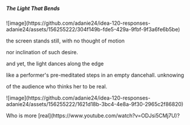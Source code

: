<h5> The Light That Bends</h5>
![image](https://github.com/adanie24/idea-120-responses-adanie24/assets/156255222/304f149b-fde5-429a-9fbf-9f3a6fe6b5be)

<p> the screen stands still, with no thought of motion</p>
<p></p>nor inclination of such desire.</p>
<p>and yet, the light dances along the edge</p>
like a performer's pre-meditated steps in an empty dancehall. unknowing  
<p></p>of the audience who thinks her to be real.</p>
![image](https://github.com/adanie24/idea-120-responses-adanie24/assets/156255222/1621d18b-3bc4-4e8a-9f30-2965c2f86820)


      
<p>Who is more [real](https://www.youtube.com/watch?v=ODJsi5CMj7U)?</p>
